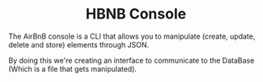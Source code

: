 <h1 align="center"> HBNB Console </h1>

The AirBnB console is a CLI that allows you to manipulate
(create, update, delete and store) elements through JSON.

By doing this we're creating an interface to communicate to
the DataBase (Which is a file that gets manipulated).
